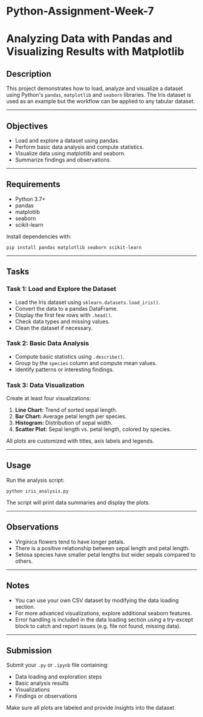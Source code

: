 # Python-Assignment-Week-7
# Analyzing Data with Pandas and Visualizing Results with Matplotlib

## Description

This project demonstrates how to load, analyze and visualize a dataset using Python's `pandas`, `matplotlib` and `seaborn` libraries. The Iris dataset is used as an example but the workflow can be applied to any tabular dataset.

---

## Objectives

- Load and explore a dataset using pandas.
- Perform basic data analysis and compute statistics.
- Visualize data using matplotlib and seaborn.
- Summarize findings and observations.

---

## Requirements

- Python 3.7+
- pandas
- matplotlib
- seaborn
- scikit-learn

Install dependencies with:
```
pip install pandas matplotlib seaborn scikit-learn
```

---

## Tasks

### Task 1: Load and Explore the Dataset

- Load the Iris dataset using `sklearn.datasets.load_iris()`.
- Convert the data to a pandas DataFrame.
- Display the first few rows with `.head()`.
- Check data types and missing values.
- Clean the dataset if necessary.

### Task 2: Basic Data Analysis

- Compute basic statistics using `.describe()`.
- Group by the `species` column and compute mean values.
- Identify patterns or interesting findings.

### Task 3: Data Visualization

Create at least four visualizations:
1. **Line Chart:** Trend of sorted sepal length.
2. **Bar Chart:** Average petal length per species.
3. **Histogram:** Distribution of sepal width.
4. **Scatter Plot:** Sepal length vs. petal length, colored by species.

All plots are customized with titles, axis labels and legends.

---

## Usage

Run the analysis script:
```
python iris_analysis.py
```
The script will print data summaries and display the plots.

---

## Observations

- Virginica flowers tend to have longer petals.
- There is a positive relationship between sepal length and petal length.
- Setosa species have smaller petal lengths but wider sepals compared to others.

---

## Notes

- You can use your own CSV dataset by modifying the data loading section.
- For more advanced visualizations, explore additional seaborn features.
- Error handling is included in the data loading section using a try-except block to catch and report issues (e.g. file not found, missing data).

---

## Submission

Submit your `.py` or `.ipynb` file containing:
- Data loading and exploration steps
- Basic analysis results
- Visualizations
- Findings or observations

Make sure all plots are labeled and provide insights into the dataset.